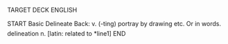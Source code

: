 TARGET DECK
ENGLISH

START
Basic
Delineate
Back: v. (-ting) portray by drawing etc. Or in words.  delineation n. [latin: related to *line1]
END
